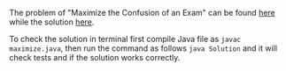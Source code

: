 The problem of "Maximize the Confusion of an Exam" can be found [here](https://leetcode.com/problems/maximize-the-confusion-of-an-exam/description/) while the solution [here](https://github.com/aurimas13/Solutions-To-Problems/blob/main/LeetCode/Java%20Solutions/Maximize%20the%20Confusion%20of%20an%20Exam/maximize.java).

To check the solution in terminal first compile Java file as `javac maximize.java`, then run the command as follows `java Solution` and it will check tests and if the solution works correctly.